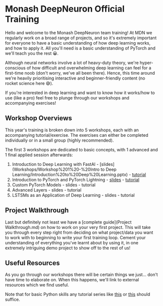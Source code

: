 # Monash DeepNeuron Official Training
Hello and welcome to the Monash DeepNeuron team training!
At MDN we regularly work on a broad range of projects, and so it's extremely important for everyone to have a basic understanding of how deep learning works, and how to apply it.
All you'll need is a basic understanding of PyTorch and we'll teach you the rest 😀.

Although neural networks involve a lot of heavy-duty theory, we're hyper-conscious of how difficult and overwhelming deep learning can feel for a first-time noob (don't worry, we've all been there).
Hence, this time around we're heavily prioritising interactive and beginner-friendly content (no rocket science here 😅).

If you're interested in deep learning and want to know how it works/how to use (like a pro) feel free to plunge through our workshops and accompanying exercises!

## Workshop Overviews
This year's training is broken down into 5 workshops, each with an accompanying tutorial/exercise.
The exercises can either be completed individually or in a small group (highly recommended).

The first 3 workshops are dedicated to basic concepts, with 1 advanced and 1 final applied session afterwards:
1. Introduction to Deep Learning with FastAI - [slides](Workshops/Workshop%201%20-%20Intro to Deep Learning/Introduction%20to%20Deep%20Learning.pptx) - [tutorial](https://colab.research.google.com/github/DeepNeuron-AI/Training/blob/master/Workshops/Workshop%201%20-%20Intro%20to%20Deep%20Learning/FastAI%20Tutorial.ipynb)
2. Introduction to PyTorch and PyTorch Lightning - [slides](Workshops/Workshop%202%20-%20Intro%20to%20PyTorch/Introduction%20to%20PyTorch.pptx) - [tutorial](https://colab.research.google.com/github/DeepNeuron-AI/Training/blob/master/Workshops/Workshop%201%20-%20Intro%20to%20Deep%20Learning/FastAI%20Tutorial.ipynb)
3. Custom PyTorch Models - slides - tutorial
4. Advanced Layers - slides - tutorial
5. LSTSMs as an Application of Deep Learning - slides - tutorial

## Project Walkthrough
Last but definitely not least we have a [complete guide](Project Walkthrough.md) on how to work on your very first project.
This will take you through every step right from deciding on what project/data you want to work with to beginning to write your first training loop.
Cement your understanding of everything you've learnt about by using it, in one extremely intriguing demo project to show off to the rest of us!


## Useful Resources
As you go through our workshops there will be certain things we just... don't have time to elaborate on.
When this happens, we'll link to external resources which we find useful.

Note that for basic Python skills any tutorial series like [this](https://www.youtube.com/playlist?list=PLlcnQQJK8SUjW_HiBWhZ_XOfCq9Hu0aeY) or [this](https://learnxinyminutes.com/docs/python/) should suffice.
